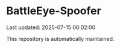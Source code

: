 # BattleEye-Spoofer

Last updated: 2025-07-15 06:02:00

This repository is automatically maintained.
